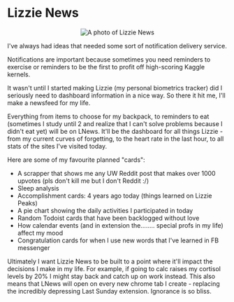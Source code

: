 # Lizzie News

<p align="center">
  <img src="https://chongcurtis.com/file_hosting/lnews.png" alt="A photo of Lizzie News"/>
</p>

I've always had ideas that needed some sort of notification delivery service. 

Notifications are important because sometimes you need reminders to exercise or reminders to be the first to profit off high-scoring Kaggle kernels.

It wasn't until I started making Lizzie (my personal biometrics tracker) did I seriously need to dashboard information in a nice way. So there it hit me, I'll make a newsfeed for my life.

Everything from items to choose for my backpack, to reminders to eat (sometimes I study until 2 and realize that I can't solve problems because I didn't eat yet) will be on LNews. It'll be the dashboard for all things Lizzie - from my current curves of forgetting, to the heart rate in the last hour, to all stats of the sites I've visited today.


Here are some of my favourite planned "cards":

- A scrapper that shows me any UW Reddit post that makes over 1000 upvotes (pls don't kill me but I don't Reddit :/)
 - Sleep analysis
 - Accomplishment cards: 4 years ago today (things learned on Lizzie Peaks)
 - A pie chart showing the daily activities I participated in today
 - Random Todoist cards that have been backlogged without love
 - How calendar events (and in extension the........ special profs in my life) affect my mood
 - Congratulation cards for when I use new words that I've learned in FB messenger

Ultimately I want Lizzie News to be built to a point where it'll impact the decisions I make in my life. For example, if going to calc raises my cortisol levels by 20% I might stay back and catch up on work instead. This also means that LNews will open on every new chrome tab I create - replacing the incredibly depressing Last Sunday extension. Ignorance is so bliss.
